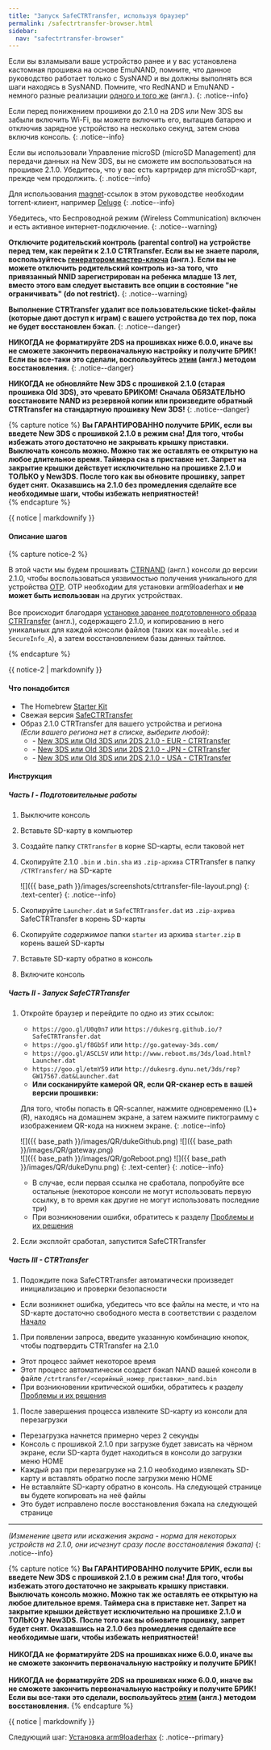 ```yaml
---
title: "Запуск SafeCTRTransfer, используя браузер"
permalink: /safectrtransfer-browser.html
sidebar:
  nav: "safectrtransfer-browser"
---
```


Если вы взламывали ваше устройство ранее и у вас установлена кастомная прошивка на основе EmuNAND, помните, что данное руководство работает только с SysNAND и вы должны выполнять вся шаги находясь в SysNAND. Помните, что RedNAND и EmuNAND - немного разные реализации [одного и того же](http://3dbrew.org/wiki/NAND_Redirection) (англ.).
{: .notice--info}

Если перед понижением прошивки до 2.1.0 на 2DS или New 3DS вы забыли включить Wi-Fi, вы можете включить его, вытащив батарею и отключив зарядное устройство на несколько секунд, затем снова включив консоль.
{: .notice--info}

Если вы использовали Управление microSD (microSD Management) для передачи данных на New 3DS, вы не сможете им воспользоваться на прошивке 2.1.0. Убедитесь, что у вас есть картридер для microSD-карт, прежде чем продолжить.
{: .notice--info}

Для использования [magnet](https://en.wikipedia.org/wiki/Magnet_URI_scheme)-ссылок в этом руководстве необходим torrent-клиент, например [Deluge](http://dev.deluge-torrent.org/wiki/Download)
{: .notice--info}

Убедитесь, что Беспроводной режим (Wireless Communication) включен и есть активное интернет-подключение. 
{: .notice--warning}

**Отключите родительский контроль (parental control) на устройстве перед тем, как перейти к 2.1.0 CTRTransfer. Если вы не знаете пароля, воспользуйтесь [генератором мастер-ключа](https://mkey.salthax.org/) (англ.). Если вы не можете отключить родительский контроль из-за того, что привязанный NNID зарегистрирован на ребенка младше 13 лет, вместо этого вам следует выставить все опции в состояние "не ограничивать" (do not restrict).**
{: .notice--warning}

**Выполнение CTRTransfer удалит все пользовательские ticket-файлы (которые дают доступ к играм) с вашего устройства до тех пор, пока не будет восстановлен бэкап.**
{: .notice--danger}

**НИКОГДА не форматируйте 2DS на прошивках ниже 6.0.0, иначе вы не сможете закончить первоначальную настройку и получите БРИК! Если вы все-таки это сделали, воспользуйтесь [этим](https://gbatemp.net/threads/2dsaver-beta-fix-your-2ds-format-brick-testers-needed.457828/) (англ.) методом восстановления.**
{: .notice--danger}

**НИКОГДА не обновляйте New 3DS с прошивкой 2.1.0 (старая прошивка Old 3DS), это чревато БРИКОМ! Сначала ОБЯЗАТЕЛЬНО восстановите NAND из резервной копии или произведите обратный CTRTransfer на стандартную прошивку New 3DS!**
{: .notice--danger}

{% capture notice %}
**Вы ГАРАНТИРОВАННО получите БРИК, если вы введете New 3DS с прошивкой 2.1.0 в режим сна! Для того, чтобы избежать этого достаточно не закрывать крышку приставки. Выключать консоль можно. Можно так же оставлять ее открытую на любое длительное время. Таймера сна в приставке нет. Запрет на закрытие крышки действует исключительно на прошивке 2.1.0 и ТОЛЬКО у New3DS. После того как вы обновите прошивку, запрет будет снят.**
**Оказавшись на 2.1.0 без промедления сделайте все необходимые шаги, чтобы избежать неприятностей!**    
{% endcapture %}

<div class="notice--danger">{{ notice | markdownify }}</div>

#### <a name="steps" />Описание шагов

{% capture notice-2 %}

В этой части мы будем прошивать [CTRNAND](https://www.3dbrew.org/wiki/Flash_Filesystem#CTR_partition) (англ.) консоли до версии 2.1.0, чтобы воспользоваться уязвимостью получения уникального для устройства [OTP](otp). OTP необходим для установки arm9loaderhax и **не может быть использован** на других устройствах.
<br><br>
Все происходит благодаря [установке заранее подготовленного образа CTRTransfer](https://www.reddit.com/r/3dshacks/comments/4zhe4a/) (англ.), содержащего 2.1.0, и копированию в него уникальных для каждой консоли файлов (таких как `moveable.sed` и `SecureInfo_A`), а затем восстановлением базы данных тайтлов.

{% endcapture %}

<div class="notice--info">{{ notice-2 | markdownify }}</div>

#### <a name="what_need" />Что понадобится

* The Homebrew [Starter Kit](http://smealum.github.io/ninjhax2/starter.zip)
* Свежая версия [SafeCTRTransfer](https://github.com/d0k3/SafeCTRTransfer/releases/latest)
* Образ 2.1.0 CTRTransfer для вашего устройства и региона     
*(Если вашего региона нет в списке, выберите любой)*:
  +    <i class="fa fa-magnet" aria-hidden="true" title="Это magnet-ссылка. Воспользуйтесь торрент-клиентом, чтобы скачать этот файл."></i> - [New 3DS или Old 3DS или 2DS 2.1.0 - EUR - CTRTransfer](magnet:?xt=urn:btih:89acc9c1b488b8b38251de0ddf07975d6bd354a1&dn=2.1.0-4E%5FCTRTransfer%5Fo3ds.zip&tr=udp%3A%2F%2Ftracker.coppersurfer.tk%3A6969%2Fannounce&tr=udp%3A%2F%2Ftracker.opentrackr.org%3A1337%2Fannounce&tr=http%3A%2F%2Ftracker.opentrackr.org%3A1337%2Fannounce&tr=udp%3A%2F%2Fzer0day.ch%3A1337%2Fannounce&tr=udp%3A%2F%2Ftracker.leechers-paradise.org%3A6969%2Fannounce&tr=http%3A%2F%2Fexplodie.org%3A6969%2Fannounce&tr=udp%3A%2F%2Fexplodie.org%3A6969%2Fannounce&tr=udp%3A%2F%2F9.rarbg.com%3A2710%2Fannounce&tr=udp%3A%2F%2Fp4p.arenabg.com%3A1337%2Fannounce&tr=http%3A%2F%2Fp4p.arenabg.com%3A1337%2Fannounce&tr=udp%3A%2F%2Ftracker.aletorrenty.pl%3A2710%2Fannounce&tr=http%3A%2F%2Ftracker.aletorrenty.pl%3A2710%2Fannounce&tr=http%3A%2F%2Ftracker1.wasabii.com.tw%3A6969%2Fannounce&tr=http%3A%2F%2Ftracker.baravik.org%3A6970%2Fannounce&tr=http%3A%2F%2Ftracker.tfile.me%2Fannounce&tr=udp%3A%2F%2Ftorrent.gresille.org%3A80%2Fannounce&tr=http%3A%2F%2Ftorrent.gresille.org%2Fannounce&tr=udp%3A%2F%2Ftracker.yoshi210.com%3A6969%2Fannounce&tr=udp%3A%2F%2Ftracker.tiny-vps.com%3A6969%2Fannounce&tr=udp%3A%2F%2Ftracker.filetracker.pl%3A8089%2Fannounce)
  +    <i class="fa fa-magnet" aria-hidden="true" title="Это magnet-ссылка. Воспользуйтесь торрент-клиентом, чтобы скачать этот файл."></i> - [New 3DS или Old 3DS или 2DS 2.1.0 - JPN - CTRTransfer](magnet:?xt=urn:btih:3dbb9c9c85a33c6242f424dcbaebcacdd8a5912b&dn=2.1.0-4J%5FCTRTransfer%5Fo3ds.zip&tr=udp%3A%2F%2Ftracker.coppersurfer.tk%3A6969%2Fannounce&tr=udp%3A%2F%2Ftracker.opentrackr.org%3A1337%2Fannounce&tr=http%3A%2F%2Ftracker.opentrackr.org%3A1337%2Fannounce&tr=udp%3A%2F%2Fzer0day.ch%3A1337%2Fannounce&tr=udp%3A%2F%2Ftracker.leechers-paradise.org%3A6969%2Fannounce&tr=http%3A%2F%2Fexplodie.org%3A6969%2Fannounce&tr=udp%3A%2F%2Fexplodie.org%3A6969%2Fannounce&tr=udp%3A%2F%2F9.rarbg.com%3A2710%2Fannounce&tr=udp%3A%2F%2Fp4p.arenabg.com%3A1337%2Fannounce&tr=http%3A%2F%2Fp4p.arenabg.com%3A1337%2Fannounce&tr=udp%3A%2F%2Ftracker.aletorrenty.pl%3A2710%2Fannounce&tr=http%3A%2F%2Ftracker.aletorrenty.pl%3A2710%2Fannounce&tr=http%3A%2F%2Ftracker1.wasabii.com.tw%3A6969%2Fannounce&tr=http%3A%2F%2Ftracker.baravik.org%3A6970%2Fannounce&tr=http%3A%2F%2Ftracker.tfile.me%2Fannounce&tr=udp%3A%2F%2Ftorrent.gresille.org%3A80%2Fannounce&tr=http%3A%2F%2Ftorrent.gresille.org%2Fannounce&tr=udp%3A%2F%2Ftracker.yoshi210.com%3A6969%2Fannounce&tr=udp%3A%2F%2Ftracker.tiny-vps.com%3A6969%2Fannounce&tr=udp%3A%2F%2Ftracker.filetracker.pl%3A8089%2Fannounce)     
  +    <i class="fa fa-magnet" aria-hidden="true" title="Это magnet-ссылка. Воспользуйтесь торрент-клиентом, чтобы скачать этот файл."></i> - [New 3DS или Old 3DS или 2DS 2.1.0 - USA - CTRTransfer](magnet:?xt=urn:btih:1609ce9ee7b0ed9b6dea0b3e7cca4fc52dad6ff4&dn=2.1.0-4U%5FCTRTransfer%5Fo3ds.zip&tr=udp%3A%2F%2Ftracker.coppersurfer.tk%3A6969%2Fannounce&tr=udp%3A%2F%2Ftracker.opentrackr.org%3A1337%2Fannounce&tr=http%3A%2F%2Ftracker.opentrackr.org%3A1337%2Fannounce&tr=udp%3A%2F%2Fzer0day.ch%3A1337%2Fannounce&tr=udp%3A%2F%2Ftracker.leechers-paradise.org%3A6969%2Fannounce&tr=http%3A%2F%2Fexplodie.org%3A6969%2Fannounce&tr=udp%3A%2F%2Fexplodie.org%3A6969%2Fannounce&tr=udp%3A%2F%2F9.rarbg.com%3A2710%2Fannounce&tr=udp%3A%2F%2Fp4p.arenabg.com%3A1337%2Fannounce&tr=http%3A%2F%2Fp4p.arenabg.com%3A1337%2Fannounce&tr=udp%3A%2F%2Ftracker.aletorrenty.pl%3A2710%2Fannounce&tr=http%3A%2F%2Ftracker.aletorrenty.pl%3A2710%2Fannounce&tr=http%3A%2F%2Ftracker1.wasabii.com.tw%3A6969%2Fannounce&tr=http%3A%2F%2Ftracker.baravik.org%3A6970%2Fannounce&tr=http%3A%2F%2Ftracker.tfile.me%2Fannounce&tr=udp%3A%2F%2Ftorrent.gresille.org%3A80%2Fannounce&tr=http%3A%2F%2Ftorrent.gresille.org%2Fannounce&tr=udp%3A%2F%2Ftracker.yoshi210.com%3A6969%2Fannounce&tr=udp%3A%2F%2Ftracker.tiny-vps.com%3A6969%2Fannounce&tr=udp%3A%2F%2Ftracker.filetracker.pl%3A8089%2Fannounce)

#### <a name="instructions" />Инструкция

##### <a name="part1" />Часть I - Подготовительные работы

1. Выключите консоль
1. Вставьте SD-карту в компьютер
1. Создайте папку `CTRTransfer` в корне SD-карты, если таковой нет
1. Скопируйте 2.1.0 `.bin` и `.bin.sha` из `.zip-архива` CTRTransfer в папку `/CTRTransfer/` на SD-карте

    ![]({{ base_path }}/images/screenshots/ctrtransfer-file-layout.png)
	{: .text-center}
    {: .notice--info}

1. Скопируйте `Launcher.dat` и `SafeCTRTransfer.dat` из `.zip-ахрива` SafeCTRTransfer в корень SD-карты
1. Скопируйте _содержимое_ папки `starter` из архива `starter.zip` в корень вашей SD-карты
1. Вставьте SD-карту обратно в консоль
1. Включите консоль

##### <a name="part2" />Часть II - Запуск SafeCTRTransfer

1. Откройте браузер и перейдите по одно из этих ссылок:

	+ `https://goo.gl/U0q0n7` или `https://dukesrg.github.io/?SafeCTRTransfer.dat`
	+ `https://goo.gl/f8GbSf` или `http://go.gateway-3ds.com/`
	+ `https://goo.gl/ASCLSV` или `http://www.reboot.ms/3ds/load.html?Launcher.dat`
	+ `https://goo.gl/etmY59` или `http://dukesrg.dynu.net/3ds/rop?GW17567.dat&Launcher.dat`
	+ **Или сосканируйте камерой QR, если QR-сканер есть в вашей версии прошивки:**

	Для того, чтобы попасть в QR-scanner, нажмите одновременно (L)+(R), находясь на домашнем экране, а затем нажмите пиктограмму с изображением QR-кода на нижнем экране.
	{: .notice--info}

	![]({{ base_path }}/images/QR/dukeGithub.png)	![]({{ base_path }}/images/QR/gateway.png)
	<br>
	![]({{ base_path }}/images/QR/goReboot.png)	![]({{ base_path }}/images/QR/dukeDynu.png)
	{: .text-center}
    {: .notice--info}

	+ В случае, если первая ссылка не сработала, попробуйте все остальные (некоторое консоли не могут использовать первую ссылку, в то время как другие не могут использовать последние три)
	+ При возникновении ошибки, обратитесь к разделу [Проблемы и их решения](troubleshooting#ts_browser)

1. Если эксплойт сработал, запустится SafeCTRTransfer

##### <a name="part3" />Часть III - CTRTransfer

1. Подождите пока SafeCTRTransfer автоматически произведет инициализацию и проверки безопасности
  + Если возникнет ошибка, убедитесь что все файлы на месте, и что на SD-карте достаточно свободного места в соответствии с разделом [Начало](get-started)
1. При появлении запроса, введите указанную комбинацию кнопок, чтобы подтвердить CTRTransfer на 2.1.0
  + Этот процесс займет некоторое время
  + Этот процесс автоматически создаст бэкап NAND вашей консоли в файле `/ctrtransfer/<серийный_номер_приставки>_nand.bin`
  + При возникновении критической ошибки, обратитесь к разделу [Проблемы и их решения](troubleshooting#ts_transfer)   
1. После завершения процесса извлеките SD-карту из консоли для перезагрузки
  + Перезагрузка начнется примерно через 2 секунды
  + Консоль с прошивкой 2.1.0 при загрузке будет зависать на чёрном экране, если SD-карта будет находиться в консоли до загрузки меню HOME
  + Каждый раз при перезагрузке на 2.1.0 необходимо извлекать SD-карту и вставлять обратно после загрузки меню HOME
  + Не вставляйте SD-карту обратно в консоль. На следующей странице вы будете копировать на неё файлы
  + Это будет исправлено после восстановления бэкапа на следующей странице

___

*(Изменение цвета или искажения экрана - норма для некоторых устройств на 2.1.0, они исчезнут сразу после восстановления бэкапа)*
{: .notice--info}

{% capture notice %}
**Вы ГАРАНТИРОВАННО получите БРИК, если вы введете New 3DS с прошивкой 2.1.0 в режим сна! Для того, чтобы избежать этого достаточно не закрывать крышку приставки. Выключать консоль можно. Можно так же оставлять ее открытую на любое длительное время. Таймера сна в приставке нет. Запрет на закрытие крышки действует исключительно на прошивке 2.1.0 и ТОЛЬКО у New3DS. После того как вы обновите прошивку, запрет будет снят. Оказавшись на 2.1.0 без промедления сделайте все необходимые шаги, чтобы избежать неприятностей!**    
<br>
**НИКОГДА не форматируйте 2DS на прошивках ниже 6.0.0, иначе вы не сможете закончить первоначальную настройку и получите БРИК!**
<br><br>
**НИКОГДА не форматируйте 2DS на прошивках ниже 6.0.0, иначе вы не сможете закончить первоначальную настройку и получите БРИК! Если вы все-таки это сделали, воспользуйтесь [этим](https://gbatemp.net/threads/2dsaver-beta-fix-your-2ds-format-brick-testers-needed.457828/) (англ.) методом восстановления.**
{% endcapture %}

<div class="notice--danger">{{ notice | markdownify }}</div>

Следующий шаг: [Установка arm9loaderhax](installing-arm9loaderhax)
{: .notice--primary}
